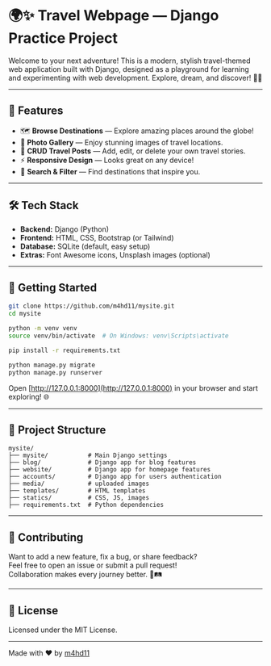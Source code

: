 # 🌍✨ Travel Webpage — Django Practice Project

Welcome to your next adventure! This is a modern, stylish travel-themed web application built with Django, designed as a playground for learning and experimenting with web development. Explore, dream, and discover! 🚀🌴

---

## 🎒 Features

- 🗺️ **Browse Destinations** — Explore amazing places around the globe!
- 📸 **Photo Gallery** — Enjoy stunning images of travel locations.
- 📝 **CRUD Travel Posts** — Add, edit, or delete your own travel stories.
- ⚡ **Responsive Design** — Looks great on any device!
- 🔎 **Search & Filter** — Find destinations that inspire you.

---

## 🛠️ Tech Stack

- **Backend:** Django (Python)
- **Frontend:** HTML, CSS, Bootstrap (or Tailwind)
- **Database:** SQLite (default, easy setup)
- **Extras:** Font Awesome icons, Unsplash images (optional)

---

## 🚀 Getting Started

```bash
git clone https://github.com/m4hd11/mysite.git
cd mysite

python -m venv venv
source venv/bin/activate  # On Windows: venv\Scripts\activate

pip install -r requirements.txt

python manage.py migrate
python manage.py runserver
```

Open [http://127.0.0.1:8000](http://127.0.0.1:8000) in your browser and start exploring! 🌐

---

## 📁 Project Structure

```
mysite/
├── mysite/           # Main Django settings
├── blog/             # Django app for blog features
├── website/          # Django app for homepage features
├── accounts/         # Django app for users authentication
├── media/            # uploaded images
├── templates/        # HTML templates
├── statics/          # CSS, JS, images
├── requirements.txt  # Python dependencies
```

---

## 🤝 Contributing

Want to add a new feature, fix a bug, or share feedback?  
Feel free to open an issue or submit a pull request!  
Collaboration makes every journey better. 💬🛤️

---

## 📄 License

Licensed under the MIT License.

---

Made with ❤️ by [m4hd11](https://github.com/m4hd11)
